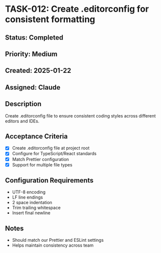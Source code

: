 # TASK-012: Create .editorconfig for consistent formatting

## Status: Completed
## Priority: Medium
## Created: 2025-01-22
## Assigned: Claude

## Description
Create .editorconfig file to ensure consistent coding styles across different editors and IDEs.

## Acceptance Criteria
- [x] Create .editorconfig file at project root
- [x] Configure for TypeScript/React standards
- [x] Match Prettier configuration
- [x] Support for multiple file types

## Configuration Requirements
- UTF-8 encoding
- LF line endings
- 2 space indentation
- Trim trailing whitespace
- Insert final newline

## Notes
- Should match our Prettier and ESLint settings
- Helps maintain consistency across team
